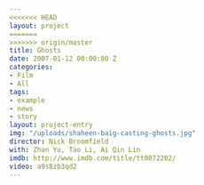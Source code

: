 ```yaml
---
<<<<<<< HEAD
layout: project
=======
>>>>>>> origin/master
title: Ghosts
date: 2007-01-12 00:00:00 Z
categories:
- Film
- All
tags:
- example
- news
- story
layout: project-entry
img: "/uploads/shaheen-baig-casting-ghosts.jpg"
director: Nick Broomfield
with: Zhan Yu, Tao Li, Ai Qin Lin
imdb: http://www.imdb.com/title/tt0872202/
video: a9s8zb3qd2
---
```



